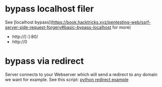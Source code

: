 # bypass localhost filer 

See [localhost bypass](https://book.hacktricks.xyz/pentesting-web/ssrf-server-side-request-forgery#basic-bypass-localhost for more)

- http://[::]:80/
- http://0

# bypass via redirect

Server connects to your Webserver which will send a redirect to any domain we want for example.
See this script: [python redirect example](https://book.hacktricks.xyz/pentesting-web/ssrf-server-side-request-forgery#bypass-via-redirect)

